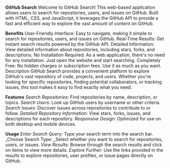 **GitHub Search**
Welcome to GitHub Search! This web-based application allows users to search for repositories, users, and issues on GitHub. Built with HTML, CSS, and JavaScript, it leverages the GitHub API to provide a fast and efficient way to explore the vast amount of content on GitHub.

**Benefits**
User-Friendly Interface: Easy to navigate, making it simple to search for repositories, users, and issues on GitHub.
Real-Time Results: Get instant search results powered by the GitHub API.
Detailed Information: View detailed information about repositories, including stars, forks, and descriptions.
No Installation Required: As a web application, there's no need for any installation. Just open the website and start searching.
Completely Free: No hidden charges or subscription fees. Use it as much as you want.
Description
GitHub Search provides a convenient platform to explore GitHub's vast repository of code, projects, and users. Whether you're looking for specific repositories, finding potential collaborators, or tracking issues, this tool makes it easy to find exactly what you need.

**Features**
_Search Repositories:_ Find repositories by name, description, or topics.
_Search Users:_ Look up GitHub users by username or other criteria.
_Search Issues:_ Discover issues across repositories to contribute to or follow.
_Detailed Repository Information:_ View stars, forks, issues, and descriptions for each repository.
_Responsive Design:_ Optimized for use on both desktop and mobile devices.

**Usage**
_Enter Search Query:_ Type your search term into the search bar.
_Choose Search Type: _Select whether you want to search for repositories, users, or issues.
_View Results:_ Browse through the search results and click on items to view more details.
_Explore Further:_ Use the links provided in the results to explore repositories, user profiles, or issue pages directly on GitHub.
